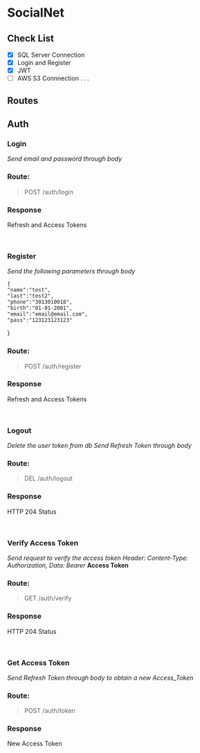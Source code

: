 # SocialNet

## Check List

 - [x] SQL Server Connection
 - [x] Login and Register
 - [x] JWT
 - [ ] AWS S3 Connnection
 .
 .
 .
 
## Routes

 ## Auth

### **Login**
*Send email and password through body*
### **Route:**
> POST /auth/login

### **Response**
Refresh and Access Tokens

   <br>

### **Register**
*Send the following parameters through body*

    {
	"name":"test",
	"last":"test2",
	"phone":"3013010018",
	"birth":"01-01-2001",
	"email":"email@email.com",
	"pass":"123123123123"
}

### **Route:**
> POST /auth/register

### **Response**
Refresh and Access Tokens

   <br>

### **Logout**
*Delete the user token from db
Send Refresh Token through body*

### **Route:**
> DEL /auth/logout

### **Response**
HTTP 204 Status

   <br>
   
### **Verify Access Token**
*Send request to verify the access token*
*Header: Content-Type: Authorization, Data: Bearer* **Access Token**

### **Route:**
> GET /auth/verify

### **Response**
HTTP 204 Status

   <br>

### **Get Access Token**
*Send Refresh Token through body to obtain a new Access_Token*

### **Route:**
> POST /auth/token

### **Response**
New Access Token
